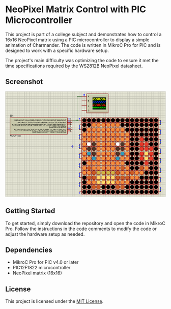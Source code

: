 # NeoPixel Matrix Control with PIC Microcontroller

This project is part of a college subject and demonstrates how to control a 16x16 NeoPixel matrix using a PIC microcontroller to display a simple animation of Charmander. The code is written in MikroC Pro for PIC and is designed to work with a specific hardware setup.

The project's main difficulty was optimizing the code to ensure it met the time specifications required by the WS2812B NeoPixel datasheet.

## Screenshot

![Screenshot](screenshot.png)

## Getting Started

To get started, simply download the repository and open the code in MikroC Pro. Follow the instructions in the code comments to modify the code or adjust the hardware setup as needed.

## Dependencies

- MikroC Pro for PIC v4.0 or later
- PIC12F1822 microcontroller
- NeoPixel matrix (16x16)

## License

This project is licensed under the [MIT License](LICENSE).
